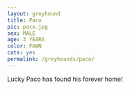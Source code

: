 ```yaml
---
layout: greyhound
title: Paco
pic: paco.jpg
sex: MALE
age: 3 YEARS
color: FAWN
cats: yes
permalink: /greyhounds/paco/
---
```

Lucky Paco has found his forever home! 
